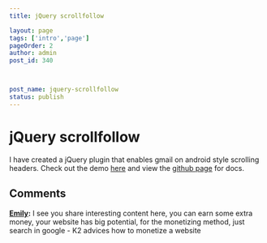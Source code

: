 ```yaml
---
title: jQuery scrollfollow

layout: page
tags: ['intro','page']
pageOrder: 2
author: admin
post_id: 340



post_name: jquery-scrollfollow
status: publish
---
```


# jQuery scrollfollow

I have created a jQuery plugin that enables gmail on android style scrolling headers. Check out the demo [here](/custom/jquery-scrollfollow-demo.html) and view the [github page](https://github.com/mokkabonna/jQuery-scrollfollow) for docs.

## Comments

**[Emily](#3491 "2014-08-15 01:38:45"):** I see you share interesting content here, you can earn some extra money, your website has big potential, for the monetizing method, just search in google - K2 advices how to monetize a website


